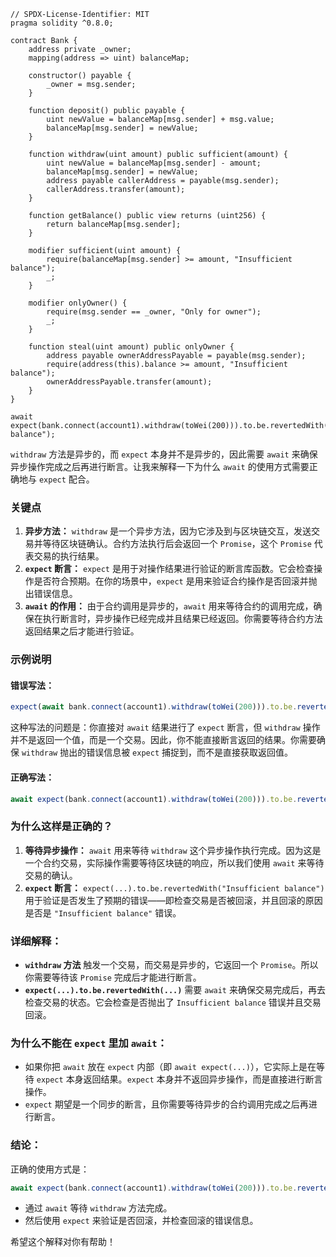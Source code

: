 ```solidity
// SPDX-License-Identifier: MIT
pragma solidity ^0.8.0;

contract Bank {
    address private _owner;
    mapping(address => uint) balanceMap;

    constructor() payable {
        _owner = msg.sender;
    }

    function deposit() public payable {
        uint newValue = balanceMap[msg.sender] + msg.value;
        balanceMap[msg.sender] = newValue;
    }

    function withdraw(uint amount) public sufficient(amount) {
        uint newValue = balanceMap[msg.sender] - amount;
        balanceMap[msg.sender] = newValue;
        address payable callerAddress = payable(msg.sender);
        callerAddress.transfer(amount);
    }

    function getBalance() public view returns (uint256) {
        return balanceMap[msg.sender];
    }

    modifier sufficient(uint amount) {
        require(balanceMap[msg.sender] >= amount, "Insufficient balance");
        _;
    }

    modifier onlyOwner() {
        require(msg.sender == _owner, "Only for owner");
        _;
    }

    function steal(uint amount) public onlyOwner {
        address payable ownerAddressPayable = payable(msg.sender);
        require(address(this).balance >= amount, "Insufficient balance");
        ownerAddressPayable.transfer(amount);
    }
}

```

```solidity
await expect(bank.connect(account1).withdraw(toWei(200))).to.be.revertedWith("Insufficient balance");
```

`withdraw` 方法是异步的，而 `expect` 本身并不是异步的，因此需要 `await` 来确保异步操作完成之后再进行断言。让我来解释一下为什么 `await` 的使用方式需要正确地与 `expect` 配合。

### 关键点

1. **异步方法：** `withdraw` 是一个异步方法，因为它涉及到与区块链交互，发送交易并等待区块链确认。合约方法执行后会返回一个 `Promise`，这个 `Promise` 代表交易的执行结果。
2. **`expect` 断言：** `expect` 是用于对操作结果进行验证的断言库函数。它会检查操作是否符合预期。在你的场景中，`expect` 是用来验证合约操作是否回滚并抛出错误信息。
3. **`await` 的作用：** 由于合约调用是异步的，`await` 用来等待合约的调用完成，确保在执行断言时，异步操作已经完成并且结果已经返回。你需要等待合约方法返回结果之后才能进行验证。

### 示例说明

#### 错误写法：

```javascript
expect(await bank.connect(account1).withdraw(toWei(200))).to.be.revertedWith("Insufficient balance");
```

这种写法的问题是：你直接对 `await` 结果进行了 `expect` 断言，但 `withdraw` 操作并不是返回一个值，而是一个交易。因此，你不能直接断言返回的结果。你需要确保 `withdraw` 抛出的错误信息被 `expect` 捕捉到，而不是直接获取返回值。

#### 正确写法：

```javascript
await expect(bank.connect(account1).withdraw(toWei(200))).to.be.revertedWith("Insufficient balance");
```

### 为什么这样是正确的？

1. **等待异步操作：** `await` 用来等待 `withdraw` 这个异步操作执行完成。因为这是一个合约交易，实际操作需要等待区块链的响应，所以我们使用 `await` 来等待交易的确认。
2. **`expect` 断言：** `expect(...).to.be.revertedWith("Insufficient balance")` 用于验证是否发生了预期的错误——即检查交易是否被回滚，并且回滚的原因是否是 `"Insufficient balance"` 错误。

### 详细解释：

- **`withdraw` 方法** 触发一个交易，而交易是异步的，它返回一个 `Promise`。所以你需要等待该 `Promise` 完成后才能进行断言。
- **`expect(...).to.be.revertedWith(...)`** 需要 `await` 来确保交易完成后，再去检查交易的状态。它会检查是否抛出了 `Insufficient balance` 错误并且交易回滚。

### 为什么不能在 `expect` 里加 `await`：

- 如果你把 `await` 放在 `expect` 内部（即 `await expect(...)`），它实际上是在等待 `expect` 本身返回结果。`expect` 本身并不返回异步操作，而是直接进行断言操作。
- `expect` 期望是一个同步的断言，且你需要等待异步的合约调用完成之后再进行断言。

### 结论：

正确的使用方式是：

```javascript
await expect(bank.connect(account1).withdraw(toWei(200))).to.be.revertedWith("Insufficient balance");
```

- 通过 `await` 等待 `withdraw` 方法完成。
- 然后使用 `expect` 来验证是否回滚，并检查回滚的错误信息。

希望这个解释对你有帮助！